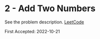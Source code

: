 # 2 - Add Two Numbers

See the problem description. [LeetCode][1]

First Accepted: 2022-10-21

[1]: <https://leetcode.com/problems/add-two-numbers/description> "Problem Webpage"
